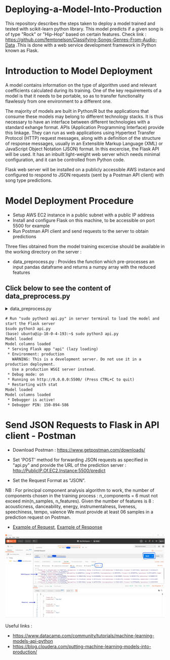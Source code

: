 # Deploying-a-Model-Into-Production
This repository describes the steps taken to deploy a model trained and tested with scikit-learn python library. This model predicts if a given song is of type "Rock" or "Hip-Hop" based on certain features. Check link : https://github.com/femtonelson/Classifying-Songs-Genres-From-Audio-Data .This is done with a web service development framework in Python known as Flask.

# Introduction to Model Deployment
A model contains information on the type of algorithm used and relevant coefficients calculated during its training. One of the key requirements of a model is that 
it needs to be portable, so as to transfer functionality flawlessly from one environment to a different one. 

The majority of models are built in Python/R but the applications that consume these models may belong to different technology stacks. It is thus necessary to have an interface
between different technologies with a standard exhange format. APIs (Application Programming Interface) provide this linkage. They can run as web applications using Hypertext Transfer Protocol (HTTP) request messages, 
along with a definition of the structure of response messages, usually in an Extensible Markup Language (XML) or JavaScript Object Notation (JSON) format. 
In this excercise, the Flask API will be used. It has an inbuilt light-weight web server which needs minimal configuration, and it can be controlled from Python code.

Flask web server will be installed on a publicly accessible AWS instance and configured to respond to JSON requests (sent by a Postman API client) with song type predictions.  

# Model Deployment Procedure

- Setup AWS EC2 instance in a public subnet with a public IP address
- Install and configure Flask on this machine, to be accessible on port 5500 for example
- Run Postman API client and send requests to the server to obtain predictions

Three files obtained from the model training excercise should be available in the working directory on the server :
- data_preprocess.py : Provides the function which pre-processes an input pandas dataframe and returns a numpy array with the reduced features

## Click below to see the content of data_preprocess.py
<details><summary>data_preprocess.py</summary>
<p>
```python
def data_preprocess(input_df):
    # This function processes an input pandas dataframe and returns a numpy array with the reduced features
    # Columns expected : track_id, acousticness, danceability, energy, instrumentalness, liveness, speechiness, tempo, valence

    # Filter out quantitative features and drop 'track_id'
    features = input_df.drop(columns=['track_id'])

    # Import the StandardScaler class and instanciate it
    from sklearn.preprocessing import StandardScaler
    scaler = StandardScaler()

    # Scale the quantitative features i.e replace each value of a feature x by [(value-mean(x))/std(x)]
    scaled_train_features = scaler.fit_transform(features)

    # Import PCA class
    from sklearn.decomposition import PCA

    # Perform PCA with the chosen number of components = 6 and project data onto components
    n_components = 6
    pca = PCA(n_components, random_state=10)
    pca.fit(scaled_train_features)
    pca_projection = pca.transform(scaled_train_features)
    # Return the reduced numpy array with n_components = 6 features
    return pca_projection
```
</p>
</details>

- logreg.pkl : The trained Logistic Regression model
- logreg_columns.pkl : The column names of the input dataframe

Also
- The API configuration file : api.py is required in this directory

# Setup a publicly accessible AWS EC2 Instance and install Flask API Server
```
# Install Flask and necessary Python packages
$sudo apt-get update
$sudo apt install python3-pip
$sudo pip3 install flask
$sudo pip3 install pandas
$sudo pip3 install joblib
$sudo pip3 install -U scikit-learn 
```

# Configure Flask application, configuration file : [api.py](/api.py)
## Click below to see the content of api.py
<details><summary>api.py</summary>
<p>

```python
# Dependencies
from flask import Flask, request
import joblib
import traceback
import pandas as pd
import numpy as np

# Import the data pre-processing toolbox function from "data_preprocess.py"
from data_preprocess import data_preprocess

# Create API instance
app = Flask(__name__)

@app.route('/predict', methods=['POST'])  # This decorator indicates which URL "/predict" should trigger the execution of the func predict
def predict():
    if logreg:
        try:
            # Read input json request into a dataframe and fill dummy values
            json_ = request.json

            # Print the content of JSON request to server terminal
            print(json_)

            input_df = pd.DataFrame(json_)

            # Process the input dataframe and return a reduced numpy array
            reduced_arr = data_preprocess(input_df)

            # Run the prediction on the reduced array
            prediction = list(logreg.predict(reduced_arr))

            # Create an output dataframe to contain track_id and prediction for each track id
            output_df = input_df[['track_id']]
            output_df['prediction'] = prediction

            # Print result in server terminal
            print(output_df)

            # Convert the output to JSON and send to client
            return output_df.to_json(orient='records')

        except:

            return jsonify({'trace': traceback.format_exc()})
    else:
        print ('Train the model first')
        return ('No model here to use')

if __name__ == '__main__':  # To be executed when "sudo python3 api.py" is run in server terminal

    logreg = joblib.load("logreg.pkl") # logreg.pkl"
    print ('Model loaded')
    model_columns = joblib.load("logreg_columns.pkl") # Load "logreg_columns.pkl"
    print ('Model columns loaded')

    # Run FLask on port 5500 and listen to requests from all IP addresses
    app.run(port = 5500, debug=True, host= '0.0.0.0')
```
</p>
</details>


```
# Run "sudo python3 api.py" in server terminal to load the model and start the Flask server
$sudo python3 api.py
(base) ubuntu@ip-10-0-4-193:~$ sudo python3 api.py
Model loaded
Model columns loaded
 * Serving Flask app "api" (lazy loading)
 * Environment: production
   WARNING: This is a development server. Do not use it in a production deployment.
   Use a production WSGI server instead.
 * Debug mode: on
 * Running on http://0.0.0.0:5500/ (Press CTRL+C to quit)
 * Restarting with stat
Model loaded
Model columns loaded
 * Debugger is active!
 * Debugger PIN: 150-894-586
```


# Send JSON Requests to Flask in API client - Postman

- Download Postman : https://www.getpostman.com/downloads/

- Set 'POST' method for forwarding JSON requests as specified in "api.py" and provide the URL of the prediction server : http://PublicIP.Of.EC2.Instance:5500/predict

- Set the Request Format as "JSON".

NB : For principal component analysis algorithm to work, the number of components chosen in the training process : n_components = 6 must not exceed min(n_samples, n_features).
Given the number of features is 8 : acousticness, danceability, energy, instrumentalness, liveness, speechiness, tempo, valence
We must provide at least 06 samples in a prediction request on Postman.

- [Example of Request](/Example-of-request.json), [Example of Response](/Example-of-response.json)
<img src="./postman-request-response.jpg">




































Useful links : 
- https://www.datacamp.com/community/tutorials/machine-learning-models-api-python
- https://blog.cloudera.com/putting-machine-learning-models-into-production/
